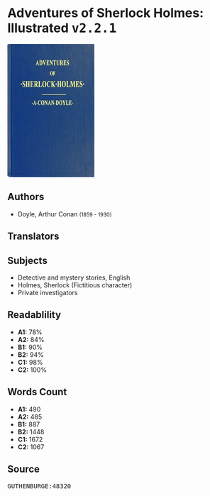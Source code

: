 # Adventures of Sherlock Holmes: Illustrated <kbd>v2.2.1</kbd>

![](./cover.medium.jpg "")

## Authors


 - Doyle, Arthur Conan <small>(1859 - 1930)</small>

## Translators



## Subjects


 - Detective and mystery stories, English
 - Holmes, Sherlock (Fictitious character)
 - Private investigators

## Readablility


 - **A1:** 78%
 - **A2:** 84%
 - **B1:** 90%
 - **B2:** 94%
 - **C1:** 98%
 - **C2:** 100%

## Words Count


 - **A1:** 490
 - **A2:** 485
 - **B1:** 887
 - **B2:** 1448
 - **C1:** 1672
 - **C2:** 1067

## Source


<kbd>GUTHENBURGE:48320</kbd>
